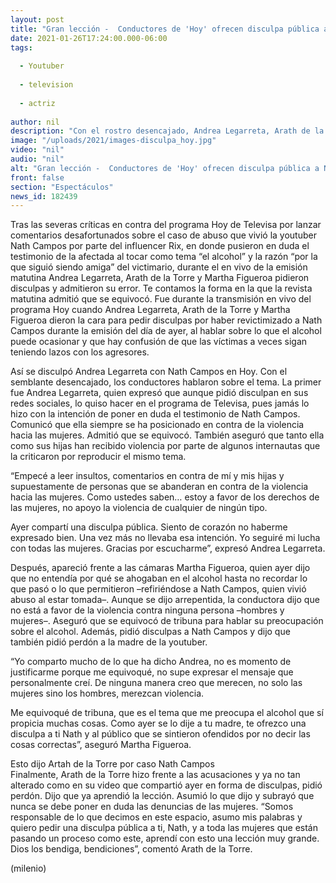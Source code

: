 ```yaml
---
layout: post
title: "Gran lección -  Conductores de 'Hoy' ofrecen disculpa pública a Nath Campos en vivo"
date: 2021-01-26T17:24:00.000-06:00
tags:
  
  - Youtuber
  
  - television
  
  - actriz
  
author: nil
description: "Con el rostro desencajado, Andrea Legarreta, Arath de la Torre y Martha Figueroa ofrecieron una disculpa pública a Nath Campos tras comentarios desafortunados; esto dijeron los conductores del programa Hoy de Televisa. "
image: "/uploads/2021/images-disculpa_hoy.jpg"
video: "nil"
audio: "nil"
alt: "Gran lección -  Conductores de 'Hoy' ofrecen disculpa pública a Nath Campos en vivo"
front: false
section: "Espectáculos"
news_id: 182439
---
```


Tras las severas críticas en contra del programa Hoy de Televisa por lanzar comentarios desafortunados sobre el caso de abuso que vivió la youtuber Nath Campos por parte del influencer Rix, en donde pusieron en duda el testimonio de la afectada al tocar como tema “el alcohol” y la razón “por la que siguió siendo amiga” del victimario, durante el en vivo de la emisión matutina Andrea Legarreta, Arath de la Torre y Martha Figueroa pidieron disculpas y admitieron su error. Te contamos la forma en la que la revista matutina admitió que se equivocó. Fue durante la transmisión en vivo del programa Hoy cuando Andrea Legarreta, Arath de la Torre y Martha Figueroa dieron la cara para pedir disculpas por haber revictimizado a Nath Campos durante la emisión del día de ayer, al hablar sobre lo que el alcohol puede ocasionar y que hay confusión de que las víctimas a veces sigan teniendo lazos con los agresores. 

Así se disculpó Andrea Legarreta con Nath Campos en Hoy.
Con el semblante desencajado, los conductores hablaron sobre el tema. La primer fue Andrea Legarreta, quien expresó que aunque pidió disculpan en sus redes sociales, lo quiso hacer en el programa de Televisa, pues jamás lo hizo con la intención de poner en duda el testimonio de Nath Campos. Comunicó que ella siempre se ha posicionado en contra de la violencia hacia las mujeres. Admitió que se equivocó. También aseguró que tanto ella como sus hijas han recibido violencia por parte de algunos internautas que la criticaron por reproducir el mismo tema.

“Empecé a leer insultos, comentarios en contra de mí y mis hijas y supuestamente de personas que se abanderan en contra de la violencia hacia las mujeres. Como ustedes saben… estoy a favor de los derechos de las mujeres, no apoyo la violencia de cualquier de ningún tipo. 

Ayer compartí una disculpa pública. Siento de corazón no haberme expresado bien. Una vez más no llevaba esa intención. Yo seguiré mi lucha con todas las mujeres. Gracias por escucharme”, expresó Andrea Legarreta. 

Después, apareció frente a las cámaras Martha Figueroa, quien ayer dijo que no entendía por qué se ahogaban en el alcohol hasta no recordar lo que pasó o lo que permitieron –refiriéndose a Nath Campos, quien vivió abuso al estar tomada–. Aunque se dijo arrepentida, la conductora dijo que no está a favor de la violencia contra ninguna persona –hombres y mujeres–. Aseguró que se equivocó de tribuna para hablar su preocupación sobre el alcohol. Además, pidió disculpas a Nath Campos y dijo que también pidió perdón a la madre de la youtuber. 

“Yo comparto mucho de lo que ha dicho Andrea, no es momento de justificarme porque me equivoqué, no supe expresar el mensaje que personalmente creí. De ninguna manera creo que merecen, no solo las mujeres sino los hombres, merezcan violencia. 

Me equivoqué de tribuna, que es el tema que me preocupa el alcohol que sí propicia muchas cosas. Como ayer se lo dije a tu madre, te ofrezco una disculpa a ti Nath y al público que se sintieron ofendidos por no decir las cosas correctas”, aseguró Martha Figueroa. 

Esto dijo Artah de la Torre por caso Nath Campos  
Finalmente, Arath de la Torre hizo frente a las acusaciones y ya no tan alterado como en su video que compartió ayer en forma de disculpas, pidió perdón. Dijo que ya aprendió la lección. Asumió lo que dijo y subrayó que nunca se debe poner en duda las denuncias de las mujeres. 
“Somos responsable de lo que decimos en este espacio, asumo mis palabras y quiero pedir una disculpa pública a ti, Nath, y a toda las mujeres que están pasando un proceso como este, aprendí con esto una lección muy grande. Dios los bendiga, bendiciones”, comentó Arath de la Torre. 

(milenio)